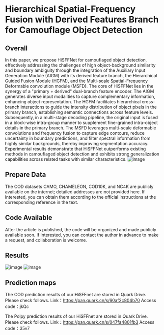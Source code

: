 # Hierarchical Spatial-Frequency Fusion with Derived Features Branch for Camouflage Object Detection
## Overall 
In this paper, we propose HiSFFNet for camouflaged object detection, effectively addressing the challenges of high object-background similarity and boundary ambiguity through the integration of the Auxiliary Input Generation Module (AIGM) with its derived feature branch, the Hierarchical Guided Fusion Module (HGFM), and the Multi-scale Spatial-Frequency Deformable convolution module (MSFD). The core of HiSFFNet lies in the synergy of a "primary + derived" dual-branch feature encoder. The AIGM generates diverse input modalities to capture complementary information, enhancing object representation. The HGFM facilitates hierarchical cross-branch interactions to guide the intensity distribution of object pixels in the primary branch, establishing semantic connections across feature levels. Subsequently, in a multi-stage decoding pipeline, the original input is fused in a block-wise intra-group manner to supplement fine-grained intra-object details in the primary branch. The MSFD leverages multi-scale deformable convolutions and frequency fusion to capture edge contours, reduce uncertainty in boundary predictions, and filter spectral information from highly similar backgrounds, thereby improving segmentation accuracy. Experimental results demonstrate that HiSFFNet outperforms existing methods in camouflaged object detection and exhibits strong generalization capabilities across related tasks with similar characteristics.
![image](https://github.com/user-attachments/assets/3078f8e7-8345-4757-9167-fcb5eb5ce60b)
## Prepare Data
The COD datasets CAMO, CHAMELEON, COD10K, and NC4K are publicly available on the internet; detailed addresses are not provided here. If interested, you can obtain them according to the official instructions at the corresponding reference in the text.
## Code Available
After the article is published, the code will be organized and made publicly available soon. If interested, you can contact the author in advance to make a request, and collaboration is welcome.
## Results
![image](https://github.com/user-attachments/assets/1dfcc536-f4ec-430e-9b66-5a3cd65e4d3d)
![image](https://github.com/user-attachments/assets/4223754d-4818-47e9-a9d4-2ed4d4780b08)

## Prediction maps
The COD prediction results of our HiSFFnet are stored in Quark Drive. Please check follows.
Link：https://pan.quark.cn/s/60af2c804b70
Access code：jkQc

The Polpy prediction results of our HiSFFnet are stored in Quark Drive. Please check follows.
Link：https://pan.quark.cn/s/047fa4801fb3
Access code：35v7
